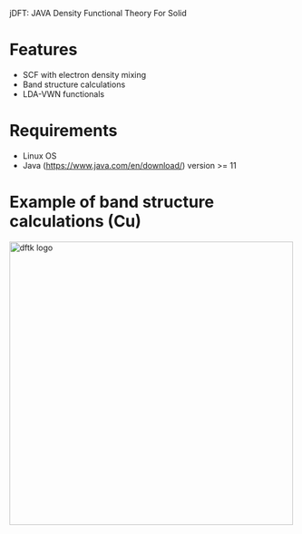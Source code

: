 jDFT: JAVA Density Functional Theory For Solid 
# Features
- SCF with electron density mixing
- Band structure calculations
- LDA-VWN functionals
# Requirements
- Linux OS
- Java (https://www.java.com/en/download/) version >= 11
# Example of band structure calculations (Cu)
<img src="https://github.com/AgungDanuWijaya/JavaQsolid/blob/master/src/test/cu.png" alt="dftk logo" height="500px" />
